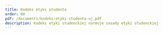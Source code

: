 ```yaml
---
title: Kodeks etyki studenta
order: 80
pdf: /documents/kodeks-etyki-studenta-uj.pdf
description: Kodeks etyki studenckiej normuje zasady etyki studenckiej i dobrego zachowania, do których przestrzegania zobowiązani są wszyscy studenci Uniwersytetu Jagiellońskiego
---
```

